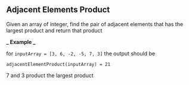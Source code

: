 ## Adjacent Elements Product

Given an array of integer, find the pair of adjacent elements that has the largest product and return that product

**_ Example _**

for `inputArray = [3, 6, -2, -5, 7, 3]` the output should be

`adjacentElementProduct(inputArray) = 21`

7 and 3 product the largest product
